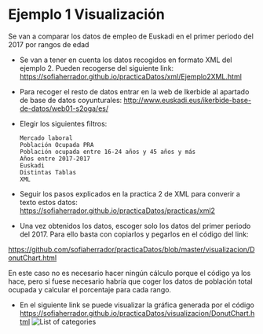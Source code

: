 # Ejemplo 1 Visualización
Se van a comparar los datos de empleo de Euskadi en el primer periodo del 2017 por rangos de edad

- Se van a tener en cuenta los datos recogidos en formato XML del ejemplo 2. Pueden recogerse del siguiente link:
<https://sofiaherrador.github.io/practicaDatos/xml/Ejemplo2XML.html>
- Para recoger el resto de datos entrar en la web de Ikerbide al apartado de base de datos coyunturales: 
<http://www.euskadi.eus/ikerbide-base-de-datos/web01-s2oga/es/>
- Elegir los siguientes filtros:

      Mercado laboral
      Población Ocupada PRA
      Población ocupada entre 16-24 años y 45 años y más
      Años entre 2017-2017
      Euskadi
      Distintas Tablas
      XML
- Seguir los pasos explicados en la practica 2 de XML para converir a texto estos datos:
<https://sofiaherrador.github.io/practicaDatos/practicas/xml2>

- Una vez obtenidos los datos, escoger solo los datos del primer periodo del 2017. Para ello basta con copiarlos y pegarlos en el código del link: 

<https://github.com/sofiaherrador/practicaDatos/blob/master/visualizacion/DonutChart.html>

En este caso no es necesario hacer ningún cálculo porque el código ya los hace, pero si fuese necesario habría que coger los datos de población total ocupada y calcular el porcentaje para cada rango. 
- En el siguiente link se puede visualizar la gráfica generada por el código
https://sofiaherrador.github.io/practicaDatos/visualizacion/DonutChart.html
![List of categories](https://sofiaherrador.github.io/practicaDatos/fotos/fotos/Capture%2044.PNG)
